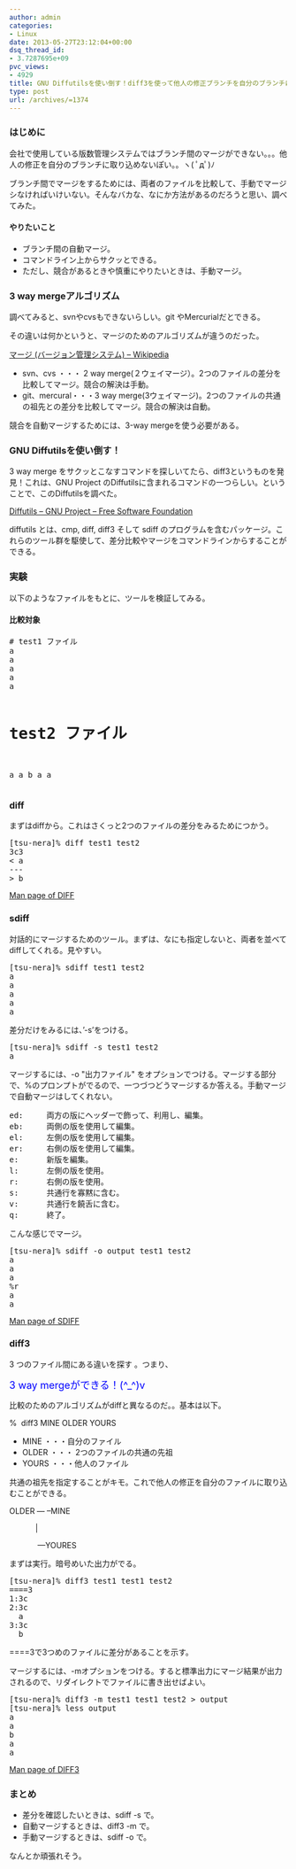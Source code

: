 ```yaml
---
author: admin
categories:
- Linux
date: 2013-05-27T23:12:04+00:00
dsq_thread_id:
- 3.7287695e+09
pvc_views:
- 4929
title: GNU Diffutilsを使い倒す！diff3を使って他人の修正ブランチを自分のブランチに３ウェイマージする
type: post
url: /archives/=1374
---
```


### はじめに

会社で使用している版数管理システムではブランチ間のマージができない。。。他人の修正を自分のブランチに取り込めないぽい。。ヽ( ﾟдﾟ)ﾉ 

ブランチ間でマージをするためには、両者のファイルを比較して、手動でマージシなければいけいない。そんなバカな、なにか方法があるのだろうと思い、調べてみた。

#### やりたいこと

  * ブランチ間の自動マージ。
  * コマンドライン上からサクッとできる。
  * ただし、競合があるときや慎重にやりたいときは、手動マージ。

### 3 way mergeアルゴリズム

調べてみると、svnやcvsもできないらしい。git やMercurialだとできる。

その違いは何かというと、マージのためのアルゴリズムが違うのだった。

[マージ (バージョン管理システム) &#8211; Wikipedia][1]

  * svn、cvs ・・・ 2 way merge(２ウェイマージ）。2つのファイルの差分を比較してマージ。競合の解決は手動。
  * git、mercural・・・3 way merge(3ウェイマージ)。2つのファイルの共通の祖先との差分を比較してマージ。競合の解決は自動。

競合を自動マージするためには、3-way mergeを使う必要がある。

### GNU Diffutilsを使い倒す！

3 way merge をサクッとこなすコマンドを探しいてたら、diff3というものを発見！これは、GNU Project のDiffutilsに含まれるコマンドの一つらしい。ということで、このDiffutilsを調べた。

[Diffutils &#8211; GNU Project &#8211; Free Software Foundation][2]

diffutils とは、cmp, diff, diff3 そして sdiff のプログラムを含むパッケージ。これらのツール群を駆使して、差分比較やマージをコマンドラインからすることができる。

### 実験

以下のようなファイルをもとに、ツールを検証してみる。

#### 比較対象

<div id="scid:812469c5-0cb0-4c63-8c15-c81123a09de7:fa92925e-b06e-4e2d-a541-d4589de78e54" class="wlWriterEditableSmartContent" style="float: none; padding-bottom: 0px; padding-top: 0px; padding-left: 0px; margin: 0px; display: inline; padding-right: 0px">
  <pre name="code" class="c"># test1 ファイル
a
a
a
a
a

# test2 ファイル
a
a
b
a
a
</pre>
</div>

### diff

まずはdiffから。これはさくっと2つのファイルの差分をみるためにつかう。

<div id="scid:812469c5-0cb0-4c63-8c15-c81123a09de7:b55790aa-2ddb-40da-845e-5d7608d6f9ba" class="wlWriterEditableSmartContent" style="float: none; padding-bottom: 0px; padding-top: 0px; padding-left: 0px; margin: 0px; display: inline; padding-right: 0px">
  <pre name="code" class="c">[tsu-nera]% diff test1 test2
3c3
&lt; a
---
&gt; b
</pre>
</div>

[Man page of DIFF][3]

### sdiff

対話的にマージするためのツール。まずは、なにも指定しないと、両者を並べてdiffしてくれる。見やすい。

<div id="scid:812469c5-0cb0-4c63-8c15-c81123a09de7:6ca4c7be-f103-4ed8-afbf-ed48622a69aa" class="wlWriterEditableSmartContent" style="float: none; padding-bottom: 0px; padding-top: 0px; padding-left: 0px; margin: 0px; display: inline; padding-right: 0px">
  <pre name="code" class="c">[tsu-nera]% sdiff test1 test2
a                                                               a
a                                                               a
a                                                             | b
a                                                               a
a                                                               a
</pre>
</div>

差分だけをみるには、&#8217;-s&#8217;をつける。

<div id="scid:812469c5-0cb0-4c63-8c15-c81123a09de7:dcaa41ce-f2d8-4c58-a103-c7c2aeca249c" class="wlWriterEditableSmartContent" style="float: none; padding-bottom: 0px; padding-top: 0px; padding-left: 0px; margin: 0px; display: inline; padding-right: 0px">
  <pre name="code" class="c">[tsu-nera]% sdiff -s test1 test2
a                                                             | b
</pre>
</div>

マージするには、-o "出力ファイル" をオプションでつける。マージする部分で、%のプロンプトがでるので、一つづつどうマージするか答える。手動マージで自動マージはしてくれない。

<div id="scid:812469c5-0cb0-4c63-8c15-c81123a09de7:499c21d5-0f11-4e11-afb8-4bd56d274ffd" class="wlWriterEditableSmartContent" style="float: none; padding-bottom: 0px; padding-top: 0px; padding-left: 0px; margin: 0px; display: inline; padding-right: 0px">
  <pre name="code" class="c">ed:     両方の版にヘッダーで飾って、利用し、編集。
eb:     両側の版を使用して編集。
el:     左側の版を使用して編集。
er:     右側の版を使用して編集。
e:      新版を編集。
l:      左側の版を使用。
r:      右側の版を使用。
s:      共通行を寡黙に含む。
v:      共通行を饒舌に含む。
q:      終了。
</pre>
</div>

こんな感じでマージ。

<div id="scid:812469c5-0cb0-4c63-8c15-c81123a09de7:e855c353-751c-4198-af3b-5b7a5fa8a3e1" class="wlWriterEditableSmartContent" style="float: none; padding-bottom: 0px; padding-top: 0px; padding-left: 0px; margin: 0px; display: inline; padding-right: 0px">
  <pre name="code" class="c">[tsu-nera]% sdiff -o output test1 test2
a                                                               a
a                                                               a
a                                                             | b
%r
a                                                               a
a                                                               a
</pre>
</div>

[Man page of SDIFF][4]

### diff3 

3 つのファイル間にある違いを探す 。つまり、

<font color="#0000ff" size="4">3 way mergeができる！(^_^)v</font>

比較のためのアルゴリズムがdiffと異なるのだ。。基本は以下。

%&#160; diff3 MINE OLDER YOURS

  * MINE ・・・自分のファイル
  * OLDER ・・・ 2つのファイルの共通の先祖
  * YOURS ・・・他人のファイル

共通の祖先を指定することがキモ。これで他人の修正を自分のファイルに取り込むことができる。

OLDER &#8212; &#8211;MINE
    
  
&#160;&#160;&#160;&#160;&#160;&#160;&#160;&#160;&#160;&#160;&#160; |

&#160;&#160;&#160;&#160;&#160;&#160;&#160;&#160;&#160;&#160;&#160;&#160; &#8212;YOURES

まずは実行。暗号めいた出力がでる。

<div id="scid:812469c5-0cb0-4c63-8c15-c81123a09de7:95bdaf27-9423-4474-a89e-de82bc944f37" class="wlWriterEditableSmartContent" style="float: none; padding-bottom: 0px; padding-top: 0px; padding-left: 0px; margin: 0px; display: inline; padding-right: 0px">
  <pre name="code" class="c">[tsu-nera]% diff3 test1 test1 test2
====3
1:3c
2:3c
  a
3:3c
  b
</pre>
</div>

====3で3つめのファイルに差分があることを示す。

マージするには、-mオプションをつける。すると標準出力にマージ結果が出力されるので、リダイレクトでファイルに書き出せばよい。

<div id="scid:812469c5-0cb0-4c63-8c15-c81123a09de7:e239a6f0-d284-4a37-a24d-b7007989b788" class="wlWriterEditableSmartContent" style="float: none; padding-bottom: 0px; padding-top: 0px; padding-left: 0px; margin: 0px; display: inline; padding-right: 0px">
  <pre name="code" class="c">[tsu-nera]% diff3 -m test1 test1 test2 &gt; output
[tsu-nera]% less output
a
a
b
a
a
</pre>
</div>

[Man page of DIFF3][5]

### まとめ

  * 差分を確認したいときは、sdiff -s で。
  * 自動マージするときは、diff3 -m で。
  * 手動マージするときは、sdiff -o で。

なんとか頑張れそう。

 [1]: https://ja.wikipedia.org/wiki/%E3%83%9E%E3%83%BC%E3%82%B8_(%E3%83%90%E3%83%BC%E3%82%B8%E3%83%A7%E3%83%B3%E7%AE%A1%E7%90%86%E3%82%B7%E3%82%B9%E3%83%86%E3%83%A0)
 [2]: https://www.gnu.org/software/diffutils/
 [3]: https://linuxjm.sourceforge.jp/html/gnumaniak/man1/diff.1.html
 [4]: https://linuxjm.sourceforge.jp/html/gnumaniak/man1/sdiff.1.html
 [5]: https://linuxjm.sourceforge.jp/html/gnumaniak/man1/diff3.1.html